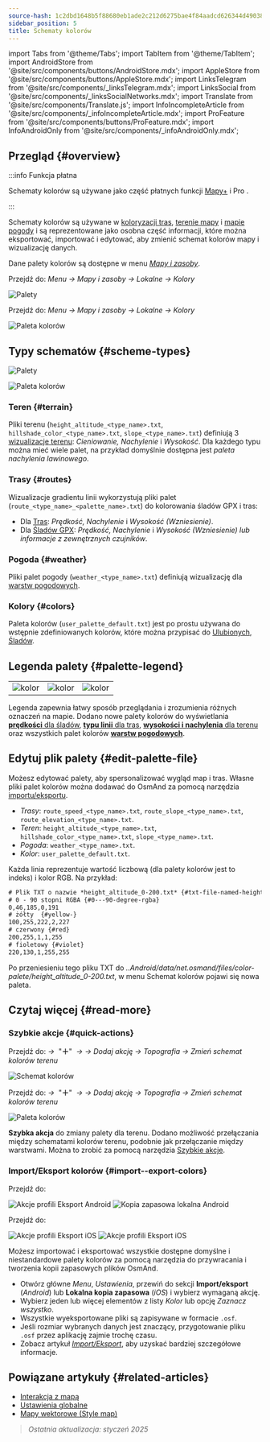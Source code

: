 ```yaml
---
source-hash: 1c2dbd1648b5f88680eb1ade2c212d6275bae4f84aadcd626344d490380768e5
sidebar_position: 5
title: Schematy kolorów
---
```

import Tabs from '@theme/Tabs';
import TabItem from '@theme/TabItem';
import AndroidStore from '@site/src/components/buttons/AndroidStore.mdx';
import AppleStore from '@site/src/components/buttons/AppleStore.mdx';
import LinksTelegram from '@site/src/components/_linksTelegram.mdx';
import LinksSocial from '@site/src/components/_linksSocialNetworks.mdx';
import Translate from '@site/src/components/Translate.js';
import InfoIncompleteArticle from '@site/src/components/_infoIncompleteArticle.mdx';
import ProFeature from '@site/src/components/buttons/ProFeature.mdx';
import InfoAndroidOnly from '@site/src/components/_infoAndroidOnly.mdx';



## Przegląd {#overview}

:::info Funkcja płatna

Schematy kolorów są używane jako część płatnych funkcji [Mapy+](../purchases/index.md) i Pro <ProFeature />.

:::

Schematy kolorów są używane w [koloryzacji tras](#routes), [terenie mapy](#terrain) i [mapie pogody](#weather) i są reprezentowane jako osobna część informacji, które można eksportować, importować i edytować, aby zmienić schemat kolorów mapy i wizualizację danych.

Dane palety kolorów są dostępne w menu [*Mapy i zasoby*](../personal/maps-resources.md#local).

<Tabs groupId="operating-systems" queryString="current-os">

<TabItem value="android" label="Android">

Przejdź do: *Menu → Mapy i zasoby → Lokalne → Kolory*

![Palety](@site/static/img/personal/color-schemes/colors.png)

</TabItem>

<TabItem value="ios" label="iOS">

Przejdź do: *Menu → Mapy i zasoby → Lokalne → Kolory*

![Paleta kolorów](@site/static/img/personal/color-schemes/color_palette_ios.png)

</TabItem>

</Tabs>


## Typy schematów {#scheme-types}

<Tabs groupId="operating-systems" queryString="current-os">

<TabItem value="android" label="Android">

![Palety](@site/static/img/personal/color-schemes/palette.png)

</TabItem>

<TabItem value="ios" label="iOS">

![Paleta kolorów](@site/static/img/personal/color-schemes/color_altitude.png)

</TabItem>

</Tabs>


### Teren {#terrain}

Pliki terenu (`height_altitude_<type_name>.txt`, `hillshade_color_<type_name>.txt`, `slope_<type_name>.txt`) definiują 3 [wizualizacje terenu](../plugins/topography.md#hillshade-slope-and-altitude-layers): *Cieniowanie, Nachylenie* i *Wysokość*. Dla każdego typu można mieć wiele palet, na przykład domyślnie dostępna jest *paleta nachylenia lawinowego*.

### Trasy {#routes}

Wizualizacje gradientu linii wykorzystują pliki palet (`route_<type_name>_<palette_name>.txt`) do kolorowania śladów GPX i tras:

- Dla [Tras](../navigation/guidance/map-during-navigation.md#color): *Prędkość, Nachylenie* i *Wysokość (Wzniesienie)*.
- Dla [Śladów GPX](../map/tracks/appearance#track-colors-in-gpx-files): *Prędkość, Nachylenie* i *Wysokość (Wzniesienie) lub informacje z zewnętrznych czujników*.

### Pogoda {#weather}

Pliki palet pogody (`weather_<type_name>.txt`) definiują wizualizację dla [warstw pogodowych](../plugins/weather.md#weather-layers).

### Kolory {#colors}

Paleta kolorów (`user_palette_default.txt`) jest po prostu używana do wstępnie zdefiniowanych kolorów, które można przypisać do [Ulubionych](./favorites.md), [Śladów](./tracks/).


## Legenda palety {#palette-legend}

<table class="image">
    <tr>
        <td><img src={require('@site/static/img/personal/color-schemes/legend.png').default} alt="kolor"/></td>
        <td><img src={require('@site/static/img/personal/color-schemes/legend_1.png').default} alt="kolor"/></td>
        <td><img src={require('@site/static/img/personal/color-schemes/legend_2.png').default} alt="kolor"/></td>
    </tr>
</table>


Legenda zapewnia łatwy sposób przeglądania i zrozumienia różnych oznaczeń na mapie. Dodano nowe palety kolorów do wyświetlania [**prędkości** dla śladów](../map/tracks/appearance#track-colors-in-gpx-files), [**typu linii** dla tras](../navigation/guidance/map-during-navigation.md#color), [**wysokości i nachylenia** dla terenu](../plugins/topography.md#default-color-scheme) oraz wszystkich palet kolorów [**warstw pogodowych**](../plugins/weather.md#weather-layers).


## Edytuj plik palety {#edit-palette-file}

Możesz edytować palety, aby spersonalizować wygląd map i tras. Własne pliki palet kolorów można dodawać do OsmAnd za pomocą narzędzia [importu/eksportu](./import-export.md).

- *Trasy*: `route_speed_<type_name>.txt`, `route_slope_<type_name>.txt`, `route_elevation_<type_name>.txt`.
- *Teren*: `height_altitude_<type_name>.txt`, `hillshade_color_<type_name>.txt`, `slope_<type_name>.txt`.
- *Pogoda*: `weather_<type_name>.txt`.
- *Kolor*: `user_palette_default.txt`.

Każda linia reprezentuje wartość liczbową (dla palety kolorów jest to indeks) i kolor RGB. Na przykład:

```xml
# Plik TXT o nazwie *height_altitude_0-200.txt* {#txt-file-named-heightaltitude0-200txt}
# 0 - 90 stopni RGBA {#0---90-degree-rgba}
0,46,185,0,191
# żółty  {#yellow-}
100,255,222,2,227
# czerwony {#red}
200,255,1,1,255
# fioletowy {#violet}
220,130,1,255,255

```

Po przeniesieniu tego pliku TXT do *..Android/data/net.osmand/files/color-palete/height_altitude_0-200.txt*, w menu Schemat kolorów pojawi się nowa paleta.


## Czytaj więcej {#read-more}

### Szybkie akcje {#quick-actions}

<Tabs groupId="operating-systems" queryString="current-os">

<TabItem value="android" label="Android">

Przejdź do: *<Translate ios="true" ids="shared_string_menu,layer_map_appearance,shared_string_buttons,custom_buttons"/> →*&nbsp;  "**＋**"  &nbsp;*→ <Translate ios="true" ids="add_button"/>*  *→ Dodaj akcję → Topografia → Zmień schemat kolorów terenu*

![Schemat kolorów](@site/static/img/widgets/color_scheme.png)

</TabItem>

<TabItem value="ios" label="iOS">

Przejdź do: *<Translate ios="true" ids="shared_string_menu,layer_map_appearance,shared_string_buttons,custom_buttons"/> →*&nbsp;  "**＋**"  &nbsp;*→ <Translate ios="true" ids="add_button"/>*  *→ Dodaj akcję → Topografia → Zmień schemat kolorów terenu*

![Paleta kolorów](@site/static/img/personal/color-schemes/color_scheme_qa_ios.png)

</TabItem>

</Tabs>

**Szybka akcja** do zmiany palety dla terenu. Dodano możliwość przełączania między schematami kolorów terenu, podobnie jak przełączanie między warstwami. Można to zrobić za pomocą narzędzia [Szybkie akcje](../widgets/quick-action.md#configure-map).


### Import/Eksport kolorów {#import--export-colors}

<Tabs groupId="operating-systems" queryString="current-os">

<TabItem value="android" label="Android">

Przejdź do: *<Translate android="true" ids="shared_string_menu,shared_string_settings,import_export,export_to_file"/>*

![Akcje profili Eksport Android](@site/static/img/personal/profiles/profile_actions_export_1_andr.png)   ![Kopia zapasowa lokalna Android](@site/static/img/personal/profiles/profile_actions_export_3_andr.png)

</TabItem>

<TabItem value="ios" label="iOS">

Przejdź do: *<Translate ios="true" ids="shared_string_menu,shared_string_settings,local_backup,backup_into_file"/>*

![Akcje profili Eksport iOS](@site/static/img/personal/profiles/profile_actions_export_1_ios.png)    ![Akcje profili Eksport iOS](@site/static/img/personal/profiles/profile_actions_export_3_ios.png)

</TabItem>

</Tabs>

Możesz importować i eksportować wszystkie dostępne domyślne i niestandardowe palety kolorów za pomocą narzędzia do przywracania i tworzenia kopii zapasowych plików OsmAnd.

- Otwórz główne *Menu*, *Ustawienia*, przewiń do sekcji **Import/eksport** (*Android*) lub **Lokalna kopia zapasowa** (*iOS*) i wybierz wymaganą akcję.
- Wybierz jeden lub więcej elementów z listy *Kolor* lub opcję *Zaznacz wszystko*.
- Wszystkie wyeksportowane pliki są zapisywane w formacie `.osf`.
- Jeśli rozmiar wybranych danych jest znaczący, przygotowanie pliku `.osf` przez aplikację zajmie trochę czasu.
- Zobacz artykuł [*Import/Eksport*](../personal/import-export.md), aby uzyskać bardziej szczegółowe informacje.


## Powiązane artykuły {#related-articles}

- [Interakcja z mapą](../../user/map/interact-with-map.md)
- [Ustawienia globalne](../../user/personal/global-settings.md)
- [Mapy wektorowe (Style map)](../../user/map/vector-maps.md)

> *Ostatnia aktualizacja: styczeń 2025*